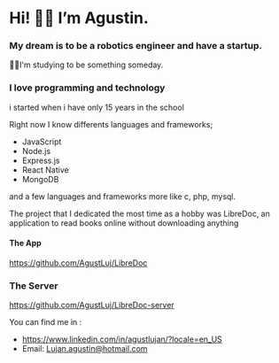 # Hi! 👋🏼 I’m Agustin.
###  My dream is to be a robotics engineer and have a startup.

💪🏼I'm studying to be something someday.

### I love programming and technology

i started when i have only 15 years in the school

Right now I know differents languages and frameworks;

* JavaScript
* Node.js
* Express.js
* React Native
* MongoDB

and a few languages and frameworks more like c, php, mysql.

The project that I dedicated the most time as a hobby was LibreDoc, an application to read books online without downloading anything
#### The App
  https://github.com/AgustLuj/LibreDoc
### The Server
  https://github.com/AgustLuj/LibreDoc-server
  
You can find me in :
* https://www.linkedin.com/in/agustlujan/?locale=en_US
* Email: Lujan.agustin@hotmail.com
